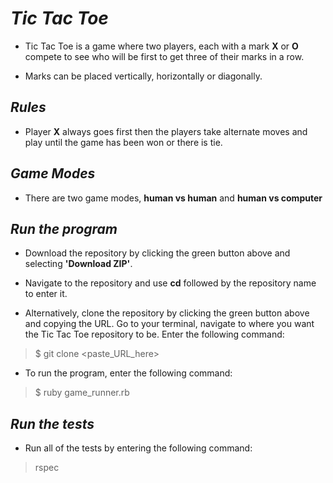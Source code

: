 # *Tic Tac Toe*

- Tic Tac Toe is a game where two players, each with a mark **X** or **O** compete to see who will be first to get three of their marks in a row.

- Marks can be placed vertically, horizontally or diagonally.

## *Rules*

- Player **X** always goes first then the players take alternate moves and play until the game has been won or there is tie.

## *Game Modes*

- There are two game modes, **human vs human** and **human vs computer**

## *Run the program*

- Download the repository by clicking the green button above and selecting **'Download ZIP'**.

- Navigate to the repository and use **cd** followed by the repository name to enter it.

- Alternatively, clone the repository by clicking the green button above and copying the URL. Go to your terminal, navigate to where you want the Tic Tac Toe repository to be. Enter the following command:

> $ git clone <paste_URL_here>

- To run the program, enter the following command:

> $ ruby game_runner.rb

## *Run the tests*

- Run all of the tests by entering the following command:

> rspec
